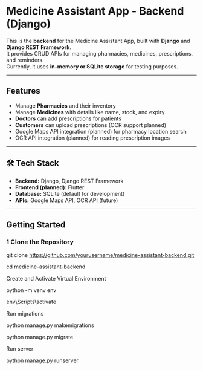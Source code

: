 # Medicine Assistant App - Backend (Django)

This is the **backend** for the Medicine Assistant App, built with **Django** and **Django REST Framework**.  
It provides CRUD APIs for managing pharmacies, medicines, prescriptions, and reminders.  
Currently, it uses **in-memory or SQLite storage** for testing purposes.

---

##  Features
- Manage **Pharmacies** and their inventory
- Manage **Medicines** with details like name, stock, and expiry
- **Doctors** can add prescriptions for patients
- **Customers** can upload prescriptions (OCR support planned)
- Google Maps API integration (planned) for pharmacy location search
- OCR API integration (planned) for reading prescription images

---

## 🛠 Tech Stack
- **Backend:** Django, Django REST Framework
- **Frontend (planned):** Flutter
- **Database:** SQLite (default for development)
- **APIs:** Google Maps API, OCR API (future)

---

##  Getting Started

### 1️ Clone the Repository

git clone https://github.com/yourusername/medicine-assistant-backend.git

cd medicine-assistant-backend


Create and Activate Virtual Environment

python -m venv env

env\Scripts\activate

Run migrations

python manage.py makemigrations

python manage.py migrate

Run server

python manage.py runserver

